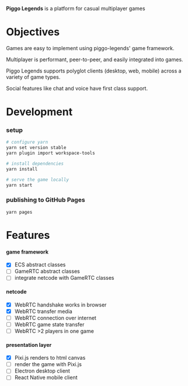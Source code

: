 __Piggo Legends__ is a platform for casual multiplayer games

# Objectives

Games are easy to implement using piggo-legends' game framework.

Multiplayer is performant, peer-to-peer, and easily integrated into games. 

Piggo Legends supports polyglot clients (desktop, web, mobile) across a variety of game types.

Social features like chat and voice have first class support.

# Development

### setup

```bash
# configure yarn
yarn set version stable
yarn plugin import workspace-tools

# install dependencies
yarn install

# serve the game locally
yarn start
```

### publishing to GitHub Pages
```
yarn pages
```

# Features

#### game framework
- [x] ECS abstract classes
- [ ] GameRTC abstract classes
- [ ] integrate netcode with GameRTC classes

#### netcode
- [x] WebRTC handshake works in browser
- [x] WebRTC transfer media
- [ ] WebRTC connection over internet
- [ ] WebRTC game state transfer
- [ ] WebRTC >2 players in one game

#### presentation layer
- [x] Pixi.js renders to html canvas
- [ ] render the game with Pixi.js
- [ ] Electron desktop client
- [ ] React Native mobile client

